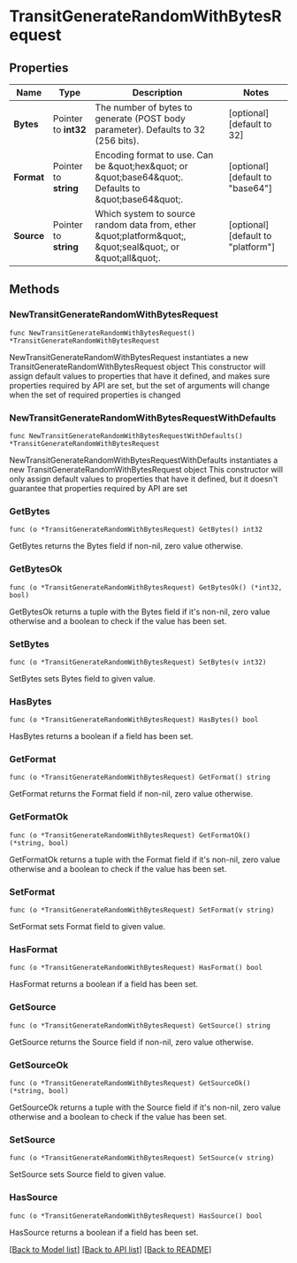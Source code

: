 # TransitGenerateRandomWithBytesRequest


## Properties

Name | Type | Description | Notes
------------ | ------------- | ------------- | -------------
**Bytes** | Pointer to **int32** | The number of bytes to generate (POST body parameter). Defaults to 32 (256 bits). | [optional] [default to 32]
**Format** | Pointer to **string** | Encoding format to use. Can be \&quot;hex\&quot; or \&quot;base64\&quot;. Defaults to \&quot;base64\&quot;. | [optional] [default to "base64"]
**Source** | Pointer to **string** | Which system to source random data from, ether \&quot;platform\&quot;, \&quot;seal\&quot;, or \&quot;all\&quot;. | [optional] [default to "platform"]



## Methods


### NewTransitGenerateRandomWithBytesRequest

`func NewTransitGenerateRandomWithBytesRequest() *TransitGenerateRandomWithBytesRequest`

NewTransitGenerateRandomWithBytesRequest instantiates a new TransitGenerateRandomWithBytesRequest object
This constructor will assign default values to properties that have it defined,
and makes sure properties required by API are set, but the set of arguments
will change when the set of required properties is changed

### NewTransitGenerateRandomWithBytesRequestWithDefaults

`func NewTransitGenerateRandomWithBytesRequestWithDefaults() *TransitGenerateRandomWithBytesRequest`

NewTransitGenerateRandomWithBytesRequestWithDefaults instantiates a new TransitGenerateRandomWithBytesRequest object
This constructor will only assign default values to properties that have it defined,
but it doesn't guarantee that properties required by API are set


### GetBytes

`func (o *TransitGenerateRandomWithBytesRequest) GetBytes() int32`

GetBytes returns the Bytes field if non-nil, zero value otherwise.

### GetBytesOk

`func (o *TransitGenerateRandomWithBytesRequest) GetBytesOk() (*int32, bool)`

GetBytesOk returns a tuple with the Bytes field if it's non-nil, zero value otherwise
and a boolean to check if the value has been set.

### SetBytes

`func (o *TransitGenerateRandomWithBytesRequest) SetBytes(v int32)`

SetBytes sets Bytes field to given value.


### HasBytes

`func (o *TransitGenerateRandomWithBytesRequest) HasBytes() bool`

HasBytes returns a boolean if a field has been set.




### GetFormat

`func (o *TransitGenerateRandomWithBytesRequest) GetFormat() string`

GetFormat returns the Format field if non-nil, zero value otherwise.

### GetFormatOk

`func (o *TransitGenerateRandomWithBytesRequest) GetFormatOk() (*string, bool)`

GetFormatOk returns a tuple with the Format field if it's non-nil, zero value otherwise
and a boolean to check if the value has been set.

### SetFormat

`func (o *TransitGenerateRandomWithBytesRequest) SetFormat(v string)`

SetFormat sets Format field to given value.


### HasFormat

`func (o *TransitGenerateRandomWithBytesRequest) HasFormat() bool`

HasFormat returns a boolean if a field has been set.




### GetSource

`func (o *TransitGenerateRandomWithBytesRequest) GetSource() string`

GetSource returns the Source field if non-nil, zero value otherwise.

### GetSourceOk

`func (o *TransitGenerateRandomWithBytesRequest) GetSourceOk() (*string, bool)`

GetSourceOk returns a tuple with the Source field if it's non-nil, zero value otherwise
and a boolean to check if the value has been set.

### SetSource

`func (o *TransitGenerateRandomWithBytesRequest) SetSource(v string)`

SetSource sets Source field to given value.


### HasSource

`func (o *TransitGenerateRandomWithBytesRequest) HasSource() bool`

HasSource returns a boolean if a field has been set.









[[Back to Model list]](../README.md#documentation-for-models) [[Back to API list]](../README.md#documentation-for-api-endpoints) [[Back to README]](../README.md)


